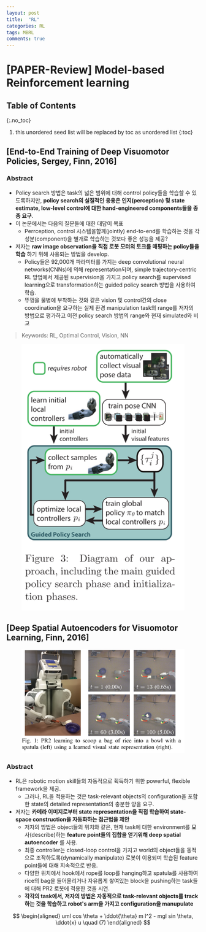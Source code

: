 ```yaml
---
layout: post
title:  "RL"
categories: RL
tags: MBRL
comments: true
---
```


# [PAPER-Review] Model-based Reinforcement learning


## Table of Contents
{:.no_toc}
1. this unordered seed list will be replaced by toc as unordered list
{:toc}


## [End-to-End Training of Deep Visuomotor Policies, Sergey, Finn, 2016]

### Abstract

- Policy search 방법은 task의 넓은 범위에 대해 control policy들을 학습할 수 있도록하지만, __policy search의 실질적인 응용은 인지(perception) 및 state estimate, low-level control에 대한 hand-engineered components들을 종종 요구__.
- 이 논문에서는 다음의 질문들에 대한 대답이 목표
    - Perrception, control 시스템을함께(jointly) end-to-end를 학습하는 것을 각 성분(component)을 별개로 학습하는 것보다 좋은 성능을 제공?
- 저자는 __raw image observation을 직접 로봇 모터의 토크를 매핑하는 policy들을 학습__ 하기 위해 사용되는 방법을 develop.
  - Policy들은 92,000개 파라미터를 가지는 deep convolutional neural networks(CNNs)에 의해 representation되며, simple trajectory-centric RL 방법에서 제공된 supervision을 가지고 policy search를 supervised learning으로 transformation하는 guided policy search 방법을 사용하여 학습.
  - 뚜껑을 물병에 부착하는 것와 같은 vision 및 control간의 close coordination을 요구하는 실제 환경 manipulation task의 range를 저자의 방법으로 평가하고 이전 policy search 방법의 range와 현재 simulated와 비교 

> Keywords: RL, Optimal Control, Vision, NN


<figure>
  <img alt="An image with a caption" src="/assets/img/Paper/End-to-End_Training/1.png" class="lead"   style="width:480px; height=:360px"/>
</figure>




## [Deep Spatial Autoencoders for Visuomotor Learning, Finn, 2016]


<figure>
  <img alt="An image with a caption" src="/assets/img/Paper/Deep-Spartial-Autoencoders/1.png" class="lead"   style="width:480px; height=:360px"/>
</figure>

### Abstract

- RL은 robotic motion skill들의 자동적으로 획득하기 위한 powerful, flexible framework을 제공.
  - 그러나, RL을 적용하는 것은 task-relevant objects의 configuration을 포함한 state의 detailed representation의 충분한 양을 요구.
- 저자는 __카메라 이미지로부터 state representation을 직접 학습하여 state-space construction을 자동화하는 접근법을 제안__
  - 저자의 방법은 object들의 위치와 같은, 현재 task에 대한 environment를 묘사(describe)하는 __feature point들의 집합을 얻기위해 deep spatial autoencoder__ 를 사용.
  - 최종 controller는 closed-loop control을 가지고 world의 object들을 동적으로 조작하도록(dynamically manipulate) 로봇이 이용되며 학습된 feature point들에 대해 지속적으로 반응.
  - 다양한 위치에서 hook에서 rope를 loop를 hanging하고 spatula를 사용하여 rice의 bag을 들어올리거나 자유롭게 쌓여있는 block을 pushing하는 task들에 대해 PR2 로봇에 적용한 것을 시연. 
  - __각각의 task에서, 저자의 방법은 자동적으로 task-relevant objects를 track하는 것을 학습하고 robot's arm을 가지고 configuration을 manupulate__

$$
\begin{aligned}
uml cos \theta + \ddot{\theta} m l^2 - mgl sin \theta, \ddot{x} u  \quad (7)
\end{aligned}
$$

